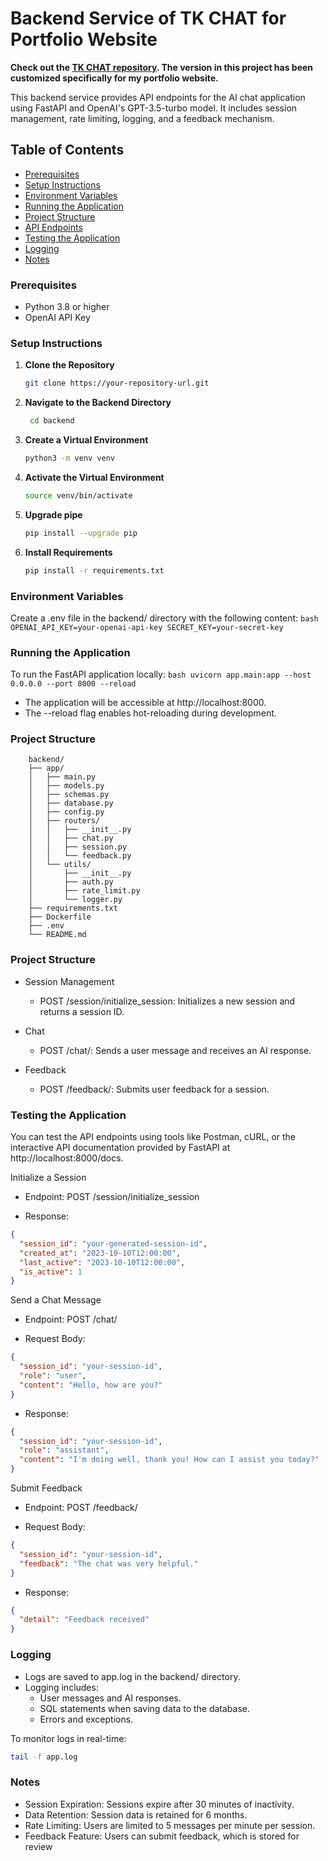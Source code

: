 # **Backend Service of TK CHAT for Portfolio Website**

**Check out the [TK CHAT repository](https://github.com/SM1LE21/TK_CHAT/tree/main). The version in this project has been customized specifically for my portfolio website.**

This backend service provides API endpoints for the AI chat application using FastAPI and OpenAI's GPT-3.5-turbo model. It includes session management, rate limiting, logging, and a feedback mechanism.

## **Table of Contents**

- [Prerequisites](#prerequisites)
- [Setup Instructions](#setup-instructions)
- [Environment Variables](#environment-variables)
- [Running the Application](#running-the-application)
- [Project Structure](#project-structure)
- [API Endpoints](#api-endpoints)
- [Testing the Application](#testing-the-application)
- [Logging](#logging)
- [Notes](#notes)

### **Prerequisites**

- Python 3.8 or higher
- OpenAI API Key

### **Setup Instructions**

1. **Clone the Repository**

   ```bash
   git clone https://your-repository-url.git
    ```
2. **Navigate to the Backend Directory**

   ```bash
    cd backend
    ```
3. **Create a Virtual Environment**

   ```bash
   python3 -m venv venv
    ```

4. **Activate the Virtual Environment**
    ```bash
   source venv/bin/activate
    ```

5. **Upgrade pipe**
    ```bash
   pip install --upgrade pip
    ```

6. **Install Requirements**
    ```bash
   pip install -r requirements.txt
    ```

### **Environment Variables**
Create a .env file in the backend/ directory with the following content:
    ```bash
    OPENAI_API_KEY=your-openai-api-key
    SECRET_KEY=your-secret-key
    ```

### **Running the Application**
To run the FastAPI application locally:
    ```bash
    uvicorn app.main:app --host 0.0.0.0 --port 8000 --reload
    ```

- The application will be accessible at http://localhost:8000.
- The --reload flag enables hot-reloading during development.

### **Project Structure**
    
        backend/
        ├── app/
        │   ├── main.py
        │   ├── models.py
        │   ├── schemas.py
        │   ├── database.py
        │   ├── config.py
        │   ├── routers/
        │   │   ├── __init__.py
        │   │   ├── chat.py
        │   │   ├── session.py
        │   │   └── feedback.py
        │   └── utils/
        │       ├── __init__.py
        │       ├── auth.py
        │       ├── rate_limit.py
        │       └── logger.py
        ├── requirements.txt
        ├── Dockerfile
        ├── .env
        └── README.md

### **Project Structure**
- Session Management

    - POST /session/initialize_session: Initializes a new session and returns a session ID.
- Chat

    - POST /chat/: Sends a user message and receives an AI response.
- Feedback

    - POST /feedback/: Submits user feedback for a session.

### **Testing the Application**

You can test the API endpoints using tools like Postman, cURL, or the interactive API documentation provided by FastAPI at http://localhost:8000/docs.

Initialize a Session
- Endpoint: POST /session/initialize_session

- Response:
```json
{
  "session_id": "your-generated-session-id",
  "created_at": "2023-10-10T12:00:00",
  "last_active": "2023-10-10T12:00:00",
  "is_active": 1
}
```

Send a Chat Message
- Endpoint: POST /chat/

- Request Body:
```json
{
  "session_id": "your-session-id",
  "role": "user",
  "content": "Hello, how are you?"
}
```

- Response:
```json
{
  "session_id": "your-session-id",
  "role": "assistant",
  "content": "I'm doing well, thank you! How can I assist you today?"
}
```

Submit Feedback
- Endpoint: POST /feedback/

- Request Body:

```json
{
  "session_id": "your-session-id",
  "feedback": "The chat was very helpful."
}
```

- Response:
```json
{
  "detail": "Feedback received"
}

```


### **Logging**
- Logs are saved to app.log in the backend/ directory.
- Logging includes:
    - User messages and AI responses.
    - SQL statements when saving data to the database.
    - Errors and exceptions.

To monitor logs in real-time:

```bash
tail -f app.log

```

### **Notes**
- Session Expiration: Sessions expire after 30 minutes of inactivity.
- Data Retention: Session data is retained for 6 months.
- Rate Limiting: Users are limited to 5 messages per minute per session.
- Feedback Feature: Users can submit feedback, which is stored for review